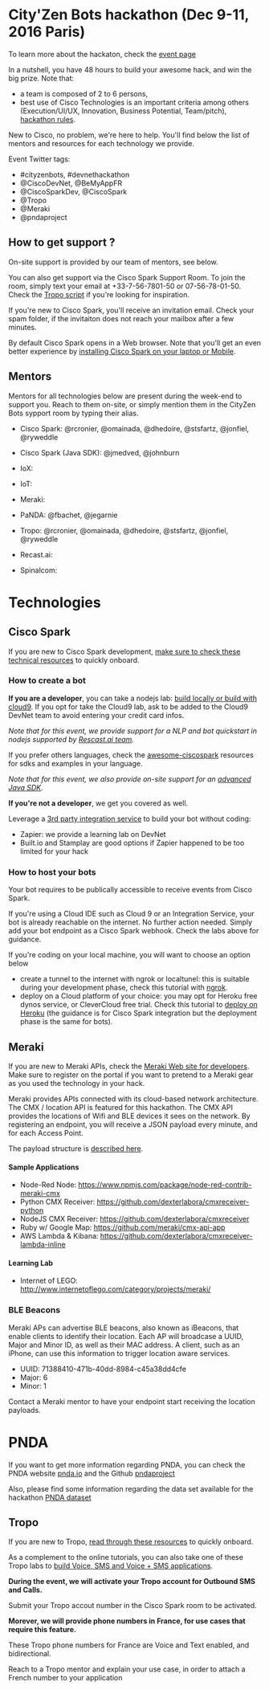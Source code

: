 # City'Zen Bots hackathon (Dec 9-11, 2016 Paris)

To learn more about the hackaton, check the [event page](http://cityzenbotshackathon.bemyapp.com/)

In a nutshell, you have 48 hours to build your awesome hack, and win the big prize.
Note that:
- a team is composed of 2 to 6 persons, 
- best use of Cisco Technologies is an important criteria among others (Execution/UI/UX, Innovation, Business Potential, Team/pitch), [hackathon rules](https://docs.google.com/document/d/1XAuNx0UaJKlNqss2CX9MvtZkZnw1QqG6i3wIm31-3gc/edit). 

New to Cisco, no problem, we're here to help.
You'll find below the list of mentors and resources for each technology we provide.

Event Twitter tags: 
- #cityzenbots, #devnethackathon 
- @CiscoDevNet, @BeMyAppFR
- @CiscoSparkDev, @CiscoSpark
- @Tropo
- @Meraki
- @pndaproject


## How to get support ?

On-site support is provided by our team of mentors, see below.

You can also get support via the Cisco Spark Support Room.
To join the room, simply text your email at +33-7-56-7801-50 or 07-56-78-01-50.
Check the [Tropo script](survey-and-bridge.js) if you're looking for inspiration. 

If you're new to Cisco Spark, you'll receive an invitation email.
Check your spam folder, if the invitaiton does not reach your mailbox after a few minutes.

By default Cisco Spark opens in a Web browser.
Note that you'll get an even better experience by [installing Cisco Spark on your laptop or Mobile](https://www.ciscospark.com/downloads.html).


## Mentors

Mentors for all technologies below are present during the week-end to support you.
Reach to them on-site, or simply mention them in the CityZen Bots sypport room by typing their alias.

- Cisco Spark: @rcronier, @omainada, @dhedoire, @stsfartz, @jonfiel, @ryweddle
- Cisco Spark (Java SDK): @jmedved, @johnburn
- IoX:
- IoT:
- Meraki: 
- PaNDA: @fbachet, @jegarnie
- Tropo: @rcronier, @omainada, @dhedoire, @stsfartz, @jonfiel, @ryweddle

- Recast.ai: 
- Spinalcom: 


# Technologies

## Cisco Spark

If you are new to Cisco Spark development, [make sure to check these technical resources](https://github.com/ObjectIsAdvantag/hackathon-resources#cisco-spark-cloud-collaboration-apis) to quickly onboard.


### How to create a bot

**If you are a developer**, you can take a nodejs lab: 
[build locally or build with cloud9](https://github.com/CiscoDevNet/codemotion-milan-2016#from-zero-to-enterprise-chatbots-with-cisco-spark-apis).
If you opt for take the Cloud9 lab, ask to be added to the Cloud9 DevNet team to avoid entering your credit card infos.

_Note that for this event, we provide support for a NLP and bot quickstart in nodejs supported by [Rescast.ai team](https://github.com/RecastAI/starter-bot-ciscoSpark)._ 

If you prefer others languages, check the [awesome-ciscospark](https://github.com/CiscoDevNet/awesome-ciscospark) resources for sdks and examples in your language.

_Note that for this event, we also provide on-site support for an [advanced Java SDK](https://github.com/CiscoDevNet/odl-sparkbot)._


**If you're not a developer**, we get you covered as well. 

Leverage a [3rd party integration service](https://github.com/CiscoDevNet/awesome-ciscospark#integration-services) to build your bot without coding:
- Zapier: we provide a learning lab on DevNet
- Built.io and Stamplay are good options if Zapier happened to be too limited for your hack


### How to host your bots

Your bot requires to be publically accessible to receive events from Cisco Spark.

If you're using a Cloud IDE such as Cloud 9 or an Integration Service, your bot is already reachable on the internet.
No further action needed. Simply add your bot endpoint as a Cisco Spark webhook. Check the labs above for guidance.

If you're coding on your local machine, you will want to choose an option below
- create a tunnel to the internet with ngrok or localtunel: this is suitable during your development phase, check this tutorial with [ngrok](https://github.com/CiscoDevNet/codemotion-milan-2016/blob/master/labs/SPARK-2-Run-a-Cisco-Spark-Bot-locally.pdf).
- deploy on a Cloud platform of your choice: you may opt for Heroku free dynos service, or CleverCloud free trial. Check this tutorial to [deploy on Heroku](https://github.com/CiscoDevNet/codemotion-milan-2016/blob/master/labs/SPARK-5-Deploy-a-Cisco-Spark-Integration.pdf) (the guidance is for Cisco Spark integration but the deployment phase is the same for bots).


## Meraki

If you are new to Meraki APIs, check the [Meraki Web site for developers](http://developers.meraki.com/).
Make sure to register on the portal if you want to pretend to a Meraki gear as you used the technology in your hack.

Meraki provides APIs connected with its cloud-based network architecture. 
The CMX / location API is featured for this hackathon.
The CMX API provides the locations of Wifi and BLE devices it sees on the network.
By registering an endpoint, you will receive a JSON payload every minute, and for each Access Point.  

The payload structure is [described here](http://developers.meraki.com/tagged/Location/chrono).

#### Sample Applications
* Node-Red Node: https://www.npmjs.com/package/node-red-contrib-meraki-cmx
* Python CMX Receiver: https://github.com/dexterlabora/cmxreceiver-python
* NodeJS CMX Receiver: https://github.com/dexterlabora/cmxreceiver
* Ruby w/ Google Map: https://github.com/meraki/cmx-api-app
* AWS Lambda & Kibana: https://github.com/dexterlabora/cmxreceiver-lambda-inline

#### Learning Lab
* Internet of LEGO: http://www.internetoflego.com/category/projects/meraki/

### BLE Beacons

Meraki APs can advertise BLE beacons, also known as iBeacons, that enable clients to identify their location. Each AP will broadcase a UUID, Major and Minor ID, as well as their MAC address. A client, such as an iPhone, can use this information to trigger location aware services.

* UUID: 71388410-471b-40dd-8984-c45a38dd4cfe
* Major: 6
* Minor: 1


Contact a Meraki mentor to have your endpoint start receiving the location payloads.


# PNDA

If you want to get more information regarding PNDA, you can check the PNDA website [pnda.io](http://pnda.io/) and the Github [pndaproject](https://github.com/pndaproject)

Also, please find some information regarding the data set available for the hackathon [PNDA dataset](./pnda/data-set.md)


## Tropo

If you are new to Tropo, [read through these resources](https://github.com/ObjectIsAdvantag/hackathon-resources#tropo-starter-guide-voice--sms-phone-communications) to quickly onboard.

As a complement to the online tutorials, you can also take one of these Tropo labs to [build Voice, SMS and Voice + SMS applications](https://github.com/CiscoDevNet/codemotion-milan-2016#add-sms-and-voice-to-your-apps-using-tropo-apis).


**During the event, we will activate your Tropo account for Outbound SMS and Calls.**

Submit your Tropo accout number in the Cisco Spark room to be activated. 


**Morever, we will provide phone numbers in France, for use cases that require this feature.**

These Tropo phone numbers for France are Voice and Text enabled, and bidirectional.

Reach to a Tropo mentor and explain your use case, in order to attach a French number to your application
